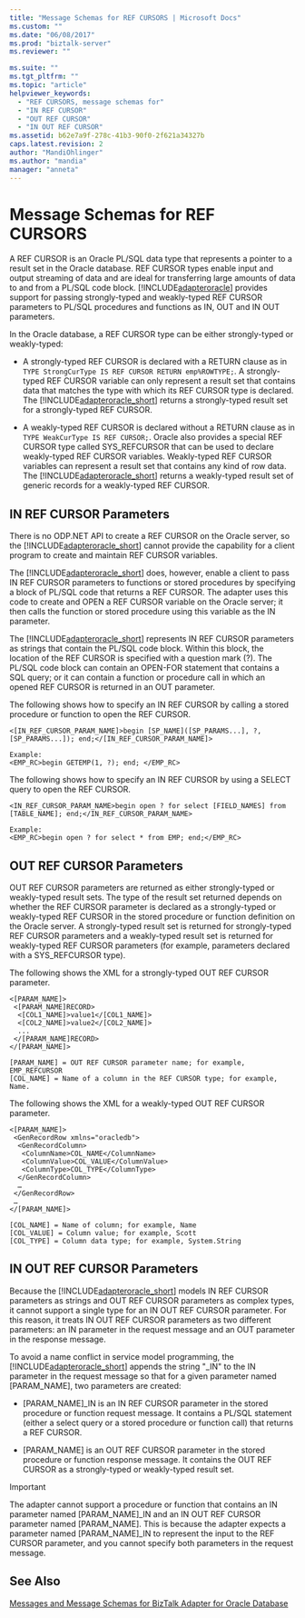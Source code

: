 ```yaml
---
title: "Message Schemas for REF CURSORS | Microsoft Docs"
ms.custom: ""
ms.date: "06/08/2017"
ms.prod: "biztalk-server"
ms.reviewer: ""

ms.suite: ""
ms.tgt_pltfrm: ""
ms.topic: "article"
helpviewer_keywords: 
  - "REF CURSORS, message schemas for"
  - "IN REF CURSOR"
  - "OUT REF CURSOR"
  - "IN OUT REF CURSOR"
ms.assetid: b62e7a9f-278c-41b3-90f0-2f621a34327b
caps.latest.revision: 2
author: "MandiOhlinger"
ms.author: "mandia"
manager: "anneta"
---
```

# Message Schemas for REF CURSORS
A REF CURSOR is an Oracle PL/SQL data type that represents a pointer to a result set in the Oracle database. REF CURSOR types enable input and output streaming of data and are ideal for transferring large amounts of data to and from a PL/SQL code block. [!INCLUDE[adapteroracle](../../includes/adapteroracle-md.md)] provides support for passing strongly-typed and weakly-typed REF CURSOR parameters to PL/SQL procedures and functions as IN, OUT and IN OUT parameters.  
  
 In the Oracle database, a REF CURSOR type can be either strongly-typed or weakly-typed:  
  
- A strongly-typed REF CURSOR is declared with a RETURN clause as in `TYPE StrongCurType IS REF CURSOR RETURN emp%ROWTYPE;`. A strongly-typed REF CURSOR variable can only represent a result set that contains data that matches the type with which its REF CURSOR type is declared. The [!INCLUDE[adapteroracle_short](../../includes/adapteroracle-short-md.md)] returns a strongly-typed result set for a strongly-typed REF CURSOR.  
  
- A weakly-typed REF CURSOR is declared without a RETURN clause as in `TYPE WeakCurType IS REF CURSOR;`. Oracle also provides a special REF CURSOR type called SYS_REFCURSOR that can be used to declare weakly-typed REF CURSOR variables. Weakly-typed REF CURSOR variables can represent a result set that contains any kind of row data. The [!INCLUDE[adapteroracle_short](../../includes/adapteroracle-short-md.md)] returns a weakly-typed result set of generic records for a weakly-typed REF CURSOR.  
  
## IN REF CURSOR Parameters  
 There is no ODP.NET API to create a REF CURSOR on the Oracle server, so the [!INCLUDE[adapteroracle_short](../../includes/adapteroracle-short-md.md)] cannot provide the capability for a client program to create and maintain REF CURSOR variables.  
  
 The [!INCLUDE[adapteroracle_short](../../includes/adapteroracle-short-md.md)] does, however, enable a client to pass IN REF CURSOR parameters to functions or stored procedures by specifying a block of PL/SQL code that returns a REF CURSOR. The adapter uses this code to create and OPEN a REF CURSOR variable on the Oracle server; it then calls the function or stored procedure using this variable as the IN parameter.  
  
 The [!INCLUDE[adapteroracle_short](../../includes/adapteroracle-short-md.md)] represents IN REF CURSOR parameters as strings that contain the PL/SQL code block. Within this block, the location of the REF CURSOR is specified with a question mark (?). The PL/SQL code block can contain an OPEN-FOR statement that contains a SQL query; or it can contain a function or procedure call in which an opened REF CURSOR is returned in an OUT parameter.  
  
 The following shows how to specify an IN REF CURSOR by calling a stored procedure or function to open the REF CURSOR.  
  
```  
<[IN_REF_CURSOR_PARAM_NAME]>begin [SP_NAME]([SP_PARAMS...], ?, [SP_PARAMS...]); end;</[IN_REF_CURSOR_PARAM_NAME]>  
  
Example:  
<EMP_RC>begin GETEMP(1, ?); end; </EMP_RC>  
```  
  
 The following shows how to specify an IN REF CURSOR by using a SELECT query to open the REF CURSOR.  
  
```  
<IN_REF_CURSOR_PARAM_NAME>begin open ? for select [FIELD_NAMES] from [TABLE_NAME]; end;</IN_REF_CURSOR_PARAM_NAME>  
  
Example:  
<EMP_RC>begin open ? for select * from EMP; end;</EMP_RC>  
```  
  
## OUT REF CURSOR Parameters  
 OUT REF CURSOR parameters are returned as either strongly-typed or weakly-typed result sets. The type of the result set returned depends on whether the REF CURSOR parameter is declared as a strongly-typed or weakly-typed REF CURSOR in the stored procedure or function definition on the Oracle server. A strongly-typed result set is returned for strongly-typed REF CURSOR parameters and a weakly-typed result set is returned for weakly-typed REF CURSOR parameters (for example, parameters declared with a SYS_REFCURSOR type).  
  
 The following shows the XML for a strongly-typed OUT REF CURSOR parameter.  
  
```  
<[PARAM_NAME]>  
 <[PARAM_NAME]RECORD>  
  <[COL1_NAME]>value1</[COL1_NAME]>  
  <[COL2_NAME]>value2</[COL2_NAME]>  
  ...  
 </[PARAM_NAME]RECORD>  
</[PARAM_NAME]>  
  
[PARAM_NAME] = OUT REF CURSOR parameter name; for example, EMP_REFCURSOR  
[COL_NAME] = Name of a column in the REF CURSOR type; for example, Name.  
```  
  
 The following shows the XML for a weakly-typed OUT REF CURSOR parameter.  
  
```  
<[PARAM_NAME]>  
 <GenRecordRow xmlns="oracledb">  
  <GenRecordColumn>  
   <ColumnName>COL_NAME</ColumnName>  
   <ColumnValue>COL_VALUE</ColumnValue>  
   <ColumnType>COL_TYPE</ColumnType>  
  </GenRecordColumn>  
  …  
 </GenRecordRow>  
 …  
</[PARAM_NAME]>  
  
[COL_NAME] = Name of column; for example, Name  
[COL_VALUE] = Column value; for example, Scott  
[COL_TYPE] = Column data type; for example, System.String  
```  
  
## IN OUT REF CURSOR Parameters  
 Because the [!INCLUDE[adapteroracle_short](../../includes/adapteroracle-short-md.md)] models IN REF CURSOR parameters as strings and OUT REF CURSOR parameters as complex types, it cannot support a single type for an IN OUT REF CURSOR parameter. For this reason, it treats IN OUT REF CURSOR parameters as two different parameters: an IN parameter in the request message and an OUT parameter in the response message.  
  
 To avoid a name conflict in service model programming, the [!INCLUDE[adapteroracle_short](../../includes/adapteroracle-short-md.md)] appends the string "_IN" to the IN parameter in the request message so that for a given parameter named [PARAM_NAME], two parameters are created:  
  
-   [PARAM_NAME]_IN is an IN REF CURSOR parameter in the stored procedure or function request message. It contains a PL/SQL statement (either a select query or a stored procedure or function call) that returns a REF CURSOR.  
  
-   [PARAM_NAME] is an OUT REF CURSOR parameter in the stored procedure or function response message. It contains the OUT REF CURSOR as a strongly-typed or weakly-typed result set.  
  
> [!IMPORTANT]
>  The adapter cannot support a procedure or function that contains an IN parameter named [PARAM_NAME]_IN and an IN OUT REF CURSOR parameter named [PARAM_NAME]. This is because the adapter expects a parameter named [PARAM_NAME]_IN to represent the input to the REF CURSOR parameter, and you cannot specify both parameters in the request message.  
  
## See Also  
 [Messages and Message Schemas for BizTalk Adapter for Oracle Database](../../adapters-and-accelerators/adapter-oracle-database/messages-and-message-schemas-for-biztalk-adapter-for-oracle-database.md)